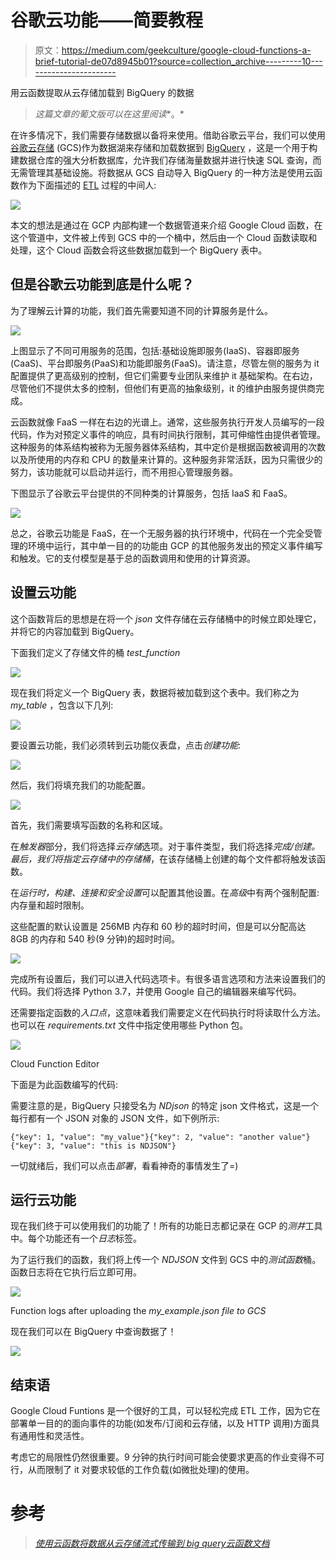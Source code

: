 # 谷歌云功能——简要教程

> 原文：<https://medium.com/geekculture/google-cloud-functions-a-brief-tutorial-de07d8945b01?source=collection_archive---------10----------------------->

用云函数提取从云存储加载到 BigQuery 的数据

> *这篇文章的葡文版可以在这里阅读**。*

在许多情况下，我们需要存储数据以备将来使用。借助谷歌云平台，我们可以使用[谷歌云存储](https://cloud.google.com/storage/docs) (GCS)作为数据湖来存储和加载数据到 [BigQuery](https://cloud.google.com/bigquery/docs/introduction) ，这是一个用于构建数据仓库的强大分析数据库，允许我们存储海量数据并进行快速 SQL 查询，而无需管理其基础设施。将数据从 GCS 自动导入 BigQuery 的一种方法是使用云函数作为下面描述的 [ETL](https://en.wikipedia.org/wiki/Extract,_transform,_load) 过程的中间人:

![](img/462d4044c69cb1e7be2bd323939bb198.png)

本文的想法是通过在 GCP 内部构建一个数据管道来介绍 Google Cloud 函数，在这个管道中，文件被上传到 GCS 中的一个桶中，然后由一个 Cloud 函数读取和处理，这个 Cloud 函数会将这些数据加载到一个 BigQuery 表中。

## 但是谷歌云功能到底是什么呢？

为了理解云计算的功能，我们首先需要知道不同的计算服务是什么。

![](img/7a3ec611913fb1d9a38a5cc4d12b2b64.png)

上图显示了不同可用服务的范围，包括:基础设施即服务(IaaS)、容器即服务(CaaS)、平台即服务(PaaS)和功能即服务(FaaS)。请注意，尽管左侧的服务为 it 配置提供了更高级别的控制，但它们需要专业团队来维护 it 基础架构。在右边，尽管他们不提供太多的控制，但他们有更高的抽象级别，it 的维护由服务提供商完成。

云函数就像 FaaS 一样在右边的光谱上。通常，这些服务执行开发人员编写的一段代码，作为对预定义事件的响应，具有时间执行限制，其可伸缩性由提供者管理。这种服务的体系结构被称为无服务器体系结构，其中定价是根据函数被调用的次数以及所使用的内存和 CPU 的数量来计算的。这种服务非常活跃，因为只需很少的努力，该功能就可以启动并运行，而不用担心管理服务器。

下图显示了谷歌云平台提供的不同种类的计算服务，包括 IaaS 和 FaaS。

![](img/c614b3f6a16326d3c4a7ff5ba0e0ea49.png)

总之，谷歌云功能是 FaaS，在一个无服务器的执行环境中，代码在一个完全受管理的环境中运行，其中单一目的的功能由 GCP 的其他服务发出的预定义事件编写和触发。它的支付模型是基于总的函数调用和使用的计算资源。

## 设置云功能

这个函数背后的思想是在将一个 *json* 文件存储在云存储桶中的时候立即处理它，并将它的内容加载到 BigQuery。

下面我们定义了存储文件的桶 *test_function*

![](img/4d67aa7f6c44214ead10e5b28cf91317.png)

现在我们将定义一个 BigQuery 表，数据将被加载到这个表中。我们称之为 *my_table* ，包含以下几列:

![](img/c6b2ffe05c5196f0ade3d24b7b165771.png)

要设置云功能，我们必须转到云功能仪表盘，点击*创建功能*:

![](img/9ec3b50841451c0a922bf5366a5b4a27.png)

然后，我们将填充我们的功能配置。

![](img/56ed91275a0fe712534b68f59386219f.png)

首先，我们需要填写函数的名称和区域。

在*触发器*部分，我们将选择*云存储*选项。对于事件类型，我们将选择*完成/创建。*最后，我们将指定云存储中的*存储桶*，在该存储桶上创建的每个文件都将触发该函数。

在*运行时，构建、连接和安全设置*可以配置其他设置。在*高级*中有两个强制配置:内存量和超时限制。

这些配置的默认设置是 256MB 内存和 60 秒的超时时间，但是可以分配高达 8GB 的内存和 540 秒(9 分钟)的超时时间。

![](img/7fadefdc99b75d993518f32fe1a3d36d.png)

完成所有设置后，我们可以进入代码选项卡。有很多语言选项和方法来设置我们的代码。我们将选择 Python 3.7，并使用 Google 自己的编辑器来编写代码。

还需要指定函数的*入口点*，这意味着我们需要定义在代码执行时将读取什么方法。也可以在 *requirements.txt* 文件中指定使用哪些 Python 包。

![](img/8cc714984c2d2ee4fc78bd9f4376cc64.png)

Cloud Function Editor

下面是为此函数编写的代码:

需要注意的是，BigQuery 只接受名为 *NDjson* 的特定 json 文件格式，这是一个每行都有一个 JSON 对象的 JSON 文件，如下例所示:

```
{"key": 1, "value": "my_value"}{"key": 2, "value": "another value"}{"key": 3, "value": "this is NDJSON"}
```

一切就绪后，我们可以点击*部署*，看看神奇的事情发生了=)

## 运行云功能

现在我们终于可以使用我们的功能了！所有的功能日志都记录在 GCP 的*测井*工具中。每个功能还有一个*日志*标签。

为了运行我们的函数，我们将上传一个 *NDJSON* 文件到 GCS 中的*测试函数*桶。函数日志将在它执行后立即可用。

![](img/6da0d5832f64ac9d913615e43e863b49.png)

Function logs after uploading the *my_example.json file to GCS*

现在我们可以在 BigQuery 中查询数据了！

![](img/4d6d382ad0611383c7151a67fba22a0e.png)

## 结束语

Google Cloud Funtions 是一个很好的工具，可以轻松完成 ETL 工作，因为它在部署单一目的的面向事件的功能(如发布/订阅和云存储，以及 HTTP 调用)方面具有通用性和灵活性。

考虑它的局限性仍然很重要。9 分钟的执行时间可能会使要求更高的作业变得不可行，从而限制了 it 对要求较低的工作负载(如微批处理)的使用。

# 参考

> [*使用云函数将数据从云存储流式传输到 big query*](https://cloud.google.com/architecture/streaming-data-from-cloud-storage-into-bigquery-using-cloud-functions)[*云函数文档*](https://cloud.google.com/functions/docs)